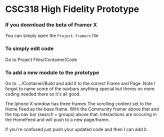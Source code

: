 # CSC318 High Fidelity Prototype


### If you download the beta of Framer X

You can simply open the `Project.framerx` file 

### To simply edit code

Go to Project Files/Container/Code

### To add a new module to the prototype

Go to .../Container/Build and add it to the correct Frame and Page. Note I forgot to name some of the navbars anything special but theres no more coding needed there so it's all good. 

The Iphone X window has three frames The scrolling content set to the Home Feed as the base frame. With the Community framer above that and the top nav bar (search + groups) above that. Interactions are occuring in the HomeFeed and will push to a new page/frame.. 

If you're confused just push your updated code and then I can add it. 
